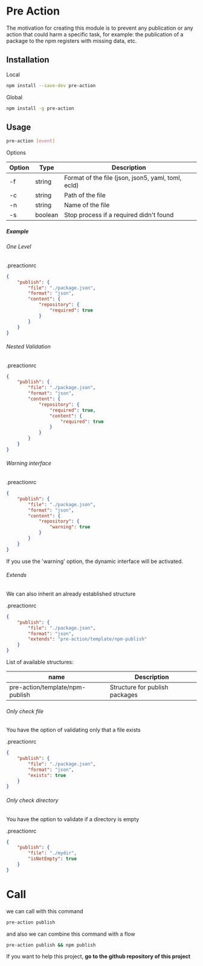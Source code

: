 # Pre Action

The motivation for creating this module is to prevent any publication or any action that could harm a specific task, for example: the publication of a package to the npm registers with missing data, etc.

## Installation

Local

```bash
npm install --save-dev pre-action
```

Global

```bash
npm install -g pre-action
```

## Usage

```bash
pre-action [event]
```

Options

| Option      | Type | Description |
| ----------- | ----------- | ----------- |
| -f   | string  | Format of the file (json, json5, yaml, toml, ecld)       |
| -c   | string | Path of the file        |
| -n   | string | Name of the file        |
| -s   | boolean | Stop process if a required didn't found        |

##### Example

###### One Level

.preactionrc

```json
{
    "publish": {
        "file": "./package.json",
        "format": "json",
        "content": {
            "repository": {
                "required": true
            }
        }
    }
}
```

###### Nested Validation

.preactionrc

```json
{
    "publish": {
        "file": "./package.json",
        "format": "json",
        "content": {
            "repository": {
                "required": true,
                "content": {
                    "required": true
                }
            }
        }
    }
}
```

###### Warning interface

.preactionrc

```json
{
    "publish": {
        "file": "./package.json",
        "format": "json",
        "content": {
            "repository": {
                "warning": true
            }
        }
    }
}
```

If you use the 'warning' option, the dynamic interface will be activated.

###### Extends

We can also inherit an already established structure

.preactionrc

```json
{
    "publish": {
        "file": "./package.json",
        "format": "json",
        "extends": "pre-action/template/npm-publish"
    }
}
```

List of available structures:

| name   | Description |
| ----------- | ---------- |
| pre-action/template/npm-publish   | Structure for publish packages |

###### Only check file

You have the option of validating only that a file exists

.preactionrc

```json
{
    "publish": {
        "file": "./package.json",
        "format": "json",
        "exists": true
    }
}
```

###### Only check directory

You have the option to validate if a directory is empty

.preactionrc

```json
{
    "publish": {
        "file": "./mydir",
        "isNotEmpty": true
    }
}
```

# Call

we can call with this command

```bash
pre-action publish
```

and also we can combine this command with a flow

```bash
pre-action publish && npm publish
```

If you want to help this project, **go to the github repository of this project**
